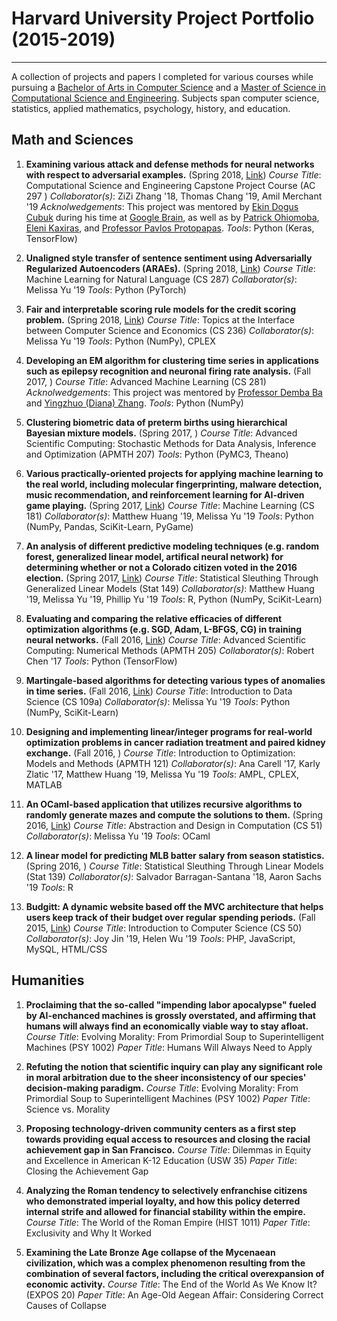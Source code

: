# Harvard University Project Portfolio (2015-2019)
---
A collection of projects and papers I completed for various courses while pursuing a [Bachelor of Arts in Computer Science](https://www.seas.harvard.edu/programs/computer-science/planning-degrees-courses) and a [Master of Science in Computational Science and Engineering](https://www.seas.harvard.edu/programs/graduate/applied-computation/master-of-science-in-cse).  Subjects span computer science, statistics, applied mathematics, psychology, history, and education.

## Math and Sciences

1. **Examining various attack and defense methods for neural networks with respect to adversarial examples.** (Spring 2018, [Link](https://ziziberry.github.io/ac297r-google/))
*Course Title*: Computational Science and Engineering Capstone Project Course (AC 297 )
*Collaborator(s)*: ZiZi Zhang '18, Thomas Chang '19, Amil Merchant '19
*Acknolwedgements*: This project was mentored by [Ekin Dogus Cubuk](https://scholar.google.com/citations?user=Mu_8iOEAAAAJ&hl=en) during his time at [Google Brain](https://ai.google/research/teams/brain), as well as by [Patrick Ohiomoba](https://www.zobreus.com/team/patrickohiomoba/), [Eleni Kaxiras](https://www.seas.harvard.edu/computing-office/people), and [Professor Pavlos Protopapas](https://iacs.seas.harvard.edu/people/pavlos-protopapas). 
*Tools*: Python (Keras, TensorFlow)

2. **Unaligned style transfer of sentence sentiment using Adversarially Regularized Autoencoders (ARAEs).** (Spring 2018, [Link](https://github.com/melissayu01/CS287r/tree/master/final_project))
*Course Title*: Machine Learning for Natural Language (CS 287)
*Collaborator(s)*: Melissa Yu '19
*Tools*: Python (PyTorch)

3. **Fair and interpretable scoring rule models for the credit scoring problem.** (Spring 2018, [Link](https://github.com/melissayu01/CS236-final))
*Course Title*: Topics at the Interface between Computer Science and Economics (CS 236)
*Collaborator(s)*: Melissa Yu '19
*Tools*: Python (NumPy), CPLEX

4. **Developing an EM algorithm for clustering time series in applications such as epilepsy recognition and neuronal firing rate analysis.** (Fall 2017, )
*Course Title*: Advanced Machine Learning (CS 281)
*Acknolwedgements*: This project was mentored by [Professor Demba Ba](http://demba-ba.org/) and [Yingzhuo (Diana) Zhang](https://crisp.seas.harvard.edu/people/yingzhuo-diana-zhang). 
*Tools*: Python (NumPy)

5. **Clustering biometric data of preterm births using hierarchical Bayesian mixture models.** (Spring 2017, )
*Course Title*: Advanced Scientific Computing: Stochastic Methods for Data Analysis, Inference and Optimization (APMTH 207)
*Tools*: Python (PyMC3, Theano)

6. **Various practically-oriented projects for applying machine learning to the real world, including molecular fingerprinting, malware detection, music recommendation, and reinforcement learning for AI-driven game playing.** (Spring 2017, [Link](https://github.com/matthewhuang97/cs181_practicals))
*Course Title*: Machine Learning (CS 181)
*Collaborator(s)*: Matthew Huang '19, Melissa Yu '19
*Tools*: Python (NumPy, Pandas, SciKit-Learn, PyGame)

7. **An analysis of different predictive modeling techniques (e.g. random forest, generalized linear model, artifical neural network) for determining whether or not a Colorado citizen voted in the 2016 election.** (Spring 2017, [Link](https://github.com/phillipyu/149final))
*Course Title*: Statistical Sleuthing Through Generalized Linear Models (Stat 149)
*Collaborator(s)*: Matthew Huang '19, Melissa Yu '19, Phillip Yu '19
*Tools*: R, Python (NumPy, SciKit-Learn)

8. **Evaluating and comparing the relative efficacies of different optimization algorithms (e.g. SGD, Adam, L-BFGS, CG) in training neural networks.** (Fall 2016, [Link](https://github.com/robertsychen/AM205_Deep_Learning_Optimizers))
*Course Title*: Advanced Scientific Computing: Numerical Methods (APMTH 205)
*Collaborator(s)*: Robert Chen '17
*Tools*: Python (TensorFlow)

9. **Martingale-based algorithms for detecting various types of anomalies in time series.** (Fall 2016, [Link](https://github.com/al5250/cs109a_project))
*Course Title*: Introduction to Data Science (CS 109a)
*Collaborator(s)*: Melissa Yu '19
*Tools*: Python (NumPy, SciKit-Learn)

10. **Designing and implementing linear/integer programs for real-world optimization problems in cancer radiation treatment and paired kidney exchange.** (Fall 2016, )
*Course Title*: Introduction to Optimization: Models and Methods (APMTH 121)
*Collaborator(s)*: Ana Carell '17, Karly Zlatic '17, Matthew Huang '19, Melissa Yu '19
*Tools*: AMPL, CPLEX, MATLAB

11. **An OCaml-based application that utilizes recursive algorithms to randomly generate mazes and compute the solutions to them.** (Spring 2016, [Link](https://github.com/al5250/the-o-maze-ing-caml))
*Course Title*: Abstraction and Design in Computation (CS 51)
*Collaborator(s)*: Melissa Yu '19
*Tools*: OCaml

12. **A linear model for predicting MLB batter salary from season statistics.** (Spring 2016, )
*Course Title*: Statistical Sleuthing Through Linear Models (Stat 139)
*Collaborator(s)*: Salvador Barragan-Santana '18, Aaron Sachs '19
*Tools*: R

13. **Budgitt: A dynamic website based off the MVC architecture that helps users keep track of their budget over regular spending periods.** (Fall 2015, [Link](https://github.com/al5250/budgitt))
*Course Title*: Introduction to Computer Science (CS 50)
*Collaborator(s)*: Joy Jin '19, Helen Wu '19
*Tools*: PHP, JavaScript, MySQL, HTML/CSS

## Humanities

1. **Proclaiming that the so-called "impending labor apocalypse" fueled by AI-enchanced machines is grossly overstated, and affirming that humans will always find an economically viable way to stay afloat.**
*Course Title*: Evolving Morality: From Primordial Soup to Superintelligent Machines (PSY 1002)
*Paper Title*: Humans Will Always Need to Apply

2. **Refuting the notion that scientific inquiry can play any significant role in moral arbitration due to the sheer inconsistency of our species' decision-making paradigm.**
*Course Title*: Evolving Morality: From Primordial Soup to Superintelligent Machines (PSY 1002)
*Paper Title*: Science vs. Morality

3. **Proposing technology-driven community centers as a first step towards providing equal access to resources and closing the racial achievement gap in San Francisco.**
*Course Title*: Dilemmas in Equity and Excellence in American K-12 Education (USW 35)
*Paper Title*: Closing the Achievement Gap

4. **Analyzing the Roman tendency to selectively enfranchise citizens who demonstrated imperial loyalty, and how this policy deterred internal strife and allowed for financial stability within the empire.**
*Course Title*: The World of the Roman Empire (HIST 1011)
*Paper Title*: Exclusivity and Why It Worked

5. **Examining the Late Bronze Age collapse of the Mycenaean civilization, which was a complex phenomenon resulting from the combination of several factors, including the critical overexpansion of economic activity.**
*Course Title*: The End of the World As We Know It? (EXPOS 20)
*Paper Title*: An Age-Old Aegean Affair: Considering Correct Causes of Collapse

